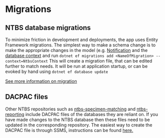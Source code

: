 # Migrations

## NTBS database migrations

To minimize friction in development and deployments, the app uses Entity Framework migrations.
The simplest way to make a schema change is to make the appropriate changes in the model (e.g. [Notification](Models/Entities/Notification.cs) and the [database context](DataAccess/NtbsContext.cs) and run 
`dotnet ef migrations add <NameOfMigration> --context=NtbsContext`
This will create a migration file, that can be edited further to match needs. It will be run at application startup,
or can be evoked by hand using
`dotnet ef database update`

[See more information on migration](https://docs.microsoft.com/en-us/ef/core/managing-schemas/migrations/)

## DACPAC files

Other NTBS repositories such as [ntbs-specimen-matching](https://github.com/publichealthengland/ntbs-specimen-matching) and [ntbs-reporting](https://github.com/publichealthengland/ntbs-reporting) include DACPAC files of the databases they are reliant on.
If you have made changes to the NTBS database then these files need to be updated in the corresponding repository.
The easiest way to create the DACPAC file is through SSMS, instructions can be found [here.](https://sqlplayer.net/2018/10/how-to-create-dacpac-file/)
